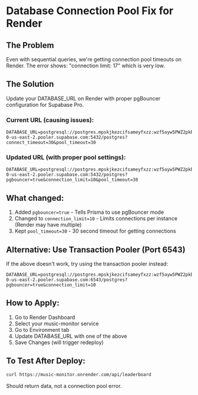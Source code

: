 # Database Connection Pool Fix for Render

## The Problem
Even with sequential queries, we're getting connection pool timeouts on Render.
The error shows: "connection limit: 17" which is very low.

## The Solution
Update your DATABASE_URL on Render with proper pgBouncer configuration for Supabase Pro.

### Current URL (causing issues):
```
DATABASE_URL=postgresql://postgres.mpskjkezcifsameyfxzz:wzf5ayw5PWZ2pkb%2Akzd@aws-0-us-east-2.pooler.supabase.com:5432/postgres?connect_timeout=30&pool_timeout=30
```

### Updated URL (with proper pool settings):
```
DATABASE_URL=postgresql://postgres.mpskjkezcifsameyfxzz:wzf5ayw5PWZ2pkb%2Akzd@aws-0-us-east-2.pooler.supabase.com:5432/postgres?pgbouncer=true&connection_limit=10&pool_timeout=30
```

## What changed:
1. Added `pgbouncer=true` - Tells Prisma to use pgBouncer mode
2. Changed to `connection_limit=10` - Limits connections per instance (Render may have multiple)
3. Kept `pool_timeout=30` - 30 second timeout for getting connections

## Alternative: Use Transaction Pooler (Port 6543)
If the above doesn't work, try using the transaction pooler instead:
```
DATABASE_URL=postgresql://postgres.mpskjkezcifsameyfxzz:wzf5ayw5PWZ2pkb%2Akzd@aws-0-us-east-2.pooler.supabase.com:6543/postgres?pgbouncer=true&connection_limit=10
```

## How to Apply:
1. Go to Render Dashboard
2. Select your music-monitor service
3. Go to Environment tab
4. Update DATABASE_URL with one of the above
5. Save Changes (will trigger redeploy)

## To Test After Deploy:
```bash
curl https://music-monitor.onrender.com/api/leaderboard
```

Should return data, not a connection pool error.